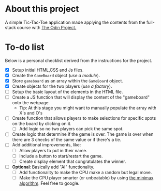 # About this project

A simple Tic-Tac-Toe application made applying the contents from the full-stack course with [The Odin Project.](https://www.theodinproject.com/) 

# To-do list 
Below is a personal checklist derived from the instructions for the project.
- [x] Setup initial HTML,CSS and Js files.  
- [x]  Create the `GameBoard` object (*use a module*).
  - [x] Store `gameboard` as an array within the `GameBoard` object.
- [x] Create objects for the two players (*use a factory*). 
- [ ] Setup the basic layout of the elements in the HTML file. 
- [ ] Create a JS function that will display the content of the "gameboard" onto the webpage. 
  - Tip: At this stage you might want to manually populate the array with X's and O's
- [ ] Create function that allows players to make selections for specific spots on the board by clicking on it. 
  - [ ] Add logic so no two players can pick the same spot. 
- [ ] Create logic that determine if the game is over. The game is over when there are 3 checks of the same value or if there's a tie.
- [ ] Add additional improvements, like:
  - [ ] Allow players to put in their name.
  - [ ] Include a button to start/restart the game.
  - [ ] Create display element that congratulates the winner. 
- [ ] **Optional**: Basically add "AI" functionality. 
  - [ ] Add functionality to make the CPU make a random but legal move. 
  - [ ] Make the CPU player smarter (or unbeatable) by using [the minimax algorithm](https://en.wikipedia.org/wiki/Minimax). Feel free to google. 